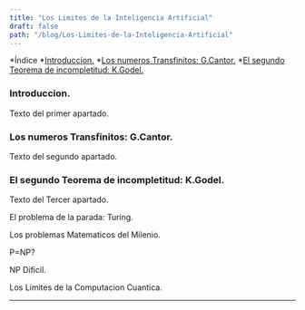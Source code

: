 ```yaml
---
title: "Los Limites de la Inteligencia Artificial"
draft: false
path: "/blog/Los-Limites-de-la-Inteligencia-Artificial"
---
```



*Índice
*[Introduccion.](#id1)
*[Los numeros Transfinitos: G.Cantor.](#id2)
*[El segundo Teorema de incompletitud: K.Godel.](#id3)


<div id='id1' />
  
### Introduccion.
  
Texto del primer apartado.
  
<div id='id2' />
  
### Los numeros Transfinitos: G.Cantor.

Texto del segundo apartado.

<div id='id3' />
  
### El segundo Teorema de incompletitud: K.Godel.

Texto del Tercer apartado.





El problema de la parada: Turing.

Los problemas Matematicos del Milenio.

P=NP?

NP Dificil.

Los Limites de la Computacion Cuantica.

---






